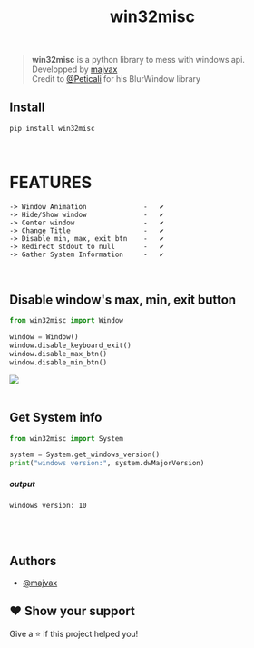 <h1 align="center">win32misc</h1>
<br>

> **win32misc** is a python library to mess with windows api.
> <br>
> Developped by [majvax](https://github.com/majvax)
> <br>
> Credit to [@Peticali](https://github.com/Peticali/PythonBlurBehind) for his BlurWindow library

## Install

```sh
pip install win32misc
```
<br>

# FEATURES

    -> Window Animation              -   ✔️
    -> Hide/Show window              -   ✔️
    -> Center window                 -   ✔️
    -> Change Title                  -   ✔️
    -> Disable min, max, exit btn    -   ✔️
    -> Redirect stdout to null       -   ✔️
    -> Gather System Information     -   ✔️
<br>

## Disable window's max, min, exit button
```python
from win32misc import Window

window = Window()
window.disable_keyboard_exit()
window.disable_max_btn()
window.disable_min_btn()

```
<img src="https://cdn.discordapp.com/attachments/992508929714159727/1051235132104790127/image.png">
<br>
<br>


## Get System info
```python
from win32misc import System

system = System.get_windows_version()
print("windows version:", system.dwMajorVersion)
```

##### output
```
windows version: 10
```

<br>
<br>




## Authors

- [@majvax](https://www.github.com/majvax)


## ❤ Show your support

Give a ⭐️ if this project helped you!